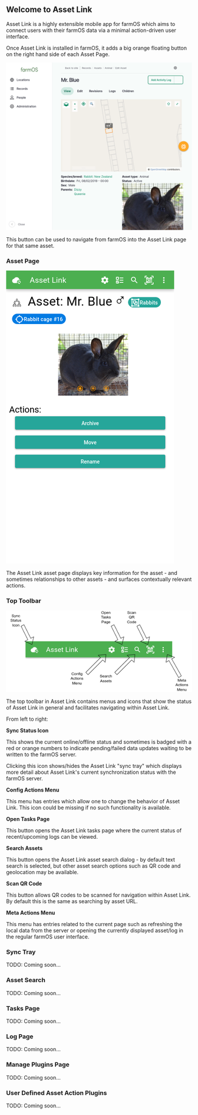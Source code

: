## Welcome to Asset Link

Asset Link is a highly extensible mobile app for farmOS which aims to connect users with their farmOS data via a minimal action-driven
user interface.

Once Asset Link is installed in farmOS, it adds a big orange floating button on the right hand side of each Asset Page.

![](./farmOS_asset_page.png)

This button can be used to navigate from farmOS into the Asset Link page for that same asset.

### Asset Page

![](./asset_page.png)

The Asset Link asset page displays key information for the asset - and sometimes relationships to other assets - and surfaces contextually relevant actions.

### Top Toolbar

![](./top_toolbar_labeled.png)

The top toolbar in Asset Link contains menus and icons that show the status of Asset Link in general and facilitates navigating within Asset Link.

From left to right:

**Sync Status Icon**

This shows the current online/offline status and sometimes is badged with a red or orange numbers to indicate pending/failed data updates waiting to be written to the farmOS server.

Clicking this icon shows/hides the Asset Link "sync tray" which displays more detail about Asset Link's current synchronization status with the farmOS server.

**Config Actions Menu**

This menu has entries which allow one to change the behavior of Asset Link. This icon could be missing if no such functionality is available.

**Open Tasks Page**

This button opens the Asset Link tasks page where the current status of recent/upcoming logs can be viewed.

**Search Assets**

This button opens the Asset Link asset search dialog - by default text search is selected, but other asset search options such as QR code and geolocation may be available.

**Scan QR Code**

This button allows QR codes to be scanned for navigation within Asset Link. By default this is the same as searching by asset URL.

**Meta Actions Menu**

This menu has entries related to the current page such as refreshing the local data from the server or opening the currently displayed asset/log in the regular farmOS user interface.

### Sync Tray

TODO: Coming soon...

### Asset Search

TODO: Coming soon...

### Tasks Page

TODO: Coming soon...

### Log Page

TODO: Coming soon...

### Manage Plugins Page

TODO: Coming soon...

### User Defined Asset Action Plugins

TODO: Coming soon...

